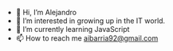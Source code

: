 - 👋 Hi, I’m Alejandro
- 👀 I’m interested in growing up in the IT world. 
- 🌱 I’m currently learning JavaScript
- 📫 How to reach me aibarria92@gmail.com

<!---
aibarria25/aibarria25 is a ✨ special ✨ repository because its `README.md` (this file) appears on your GitHub profile.
You can click the Preview link to take a look at your changes.
--->
